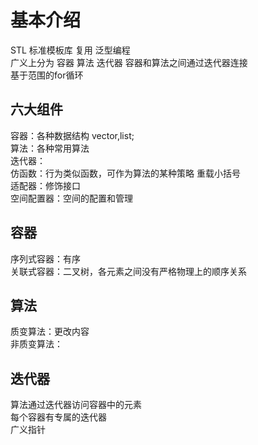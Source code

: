 # 基本介绍

STL 标准模板库 复用 泛型编程  
广义上分为 容器 算法 迭代器  容器和算法之间通过迭代器连接  
基于范围的for循环  

## 六大组件

容器：各种数据结构 vector,list;  
算法：各种常用算法  
迭代器：  
仿函数：行为类似函数，可作为算法的某种策略  重载小括号  
适配器：修饰接口  
空间配置器：空间的配置和管理  

## 容器

序列式容器：有序  
关联式容器：二叉树，各元素之间没有严格物理上的顺序关系  

## 算法

质变算法：更改内容  
非质变算法：  

## 迭代器

算法通过迭代器访问容器中的元素  
每个容器有专属的迭代器  
广义指针  
